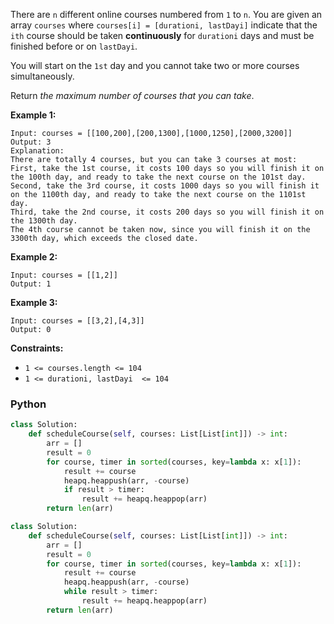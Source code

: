 There are  `n`  different online courses numbered from  `1`  to  `n`. You are given an array  `courses`  where  `courses[i] = [durationi, lastDayi]`  indicate that the  `ith`  course should be taken  **continuously**  for  `durationi`  days and must be finished before or on  `lastDayi`.

You will start on the  `1st`  day and you cannot take two or more courses simultaneously.

Return  _the maximum number of courses that you can take_.

**Example 1:**
```
Input: courses = [[100,200],[200,1300],[1000,1250],[2000,3200]]
Output: 3
Explanation: 
There are totally 4 courses, but you can take 3 courses at most:
First, take the 1st course, it costs 100 days so you will finish it on the 100th day, and ready to take the next course on the 101st day.
Second, take the 3rd course, it costs 1000 days so you will finish it on the 1100th day, and ready to take the next course on the 1101st day. 
Third, take the 2nd course, it costs 200 days so you will finish it on the 1300th day. 
The 4th course cannot be taken now, since you will finish it on the 3300th day, which exceeds the closed date.
```

**Example 2:**
```
Input: courses = [[1,2]]
Output: 1
```

**Example 3:**
```
Input: courses = [[3,2],[4,3]]
Output: 0
```

**Constraints:**

- `1 <= courses.length <= 104`
- `1 <= durationi, lastDayi  <= 104`


### Python
```python
class Solution:
    def scheduleCourse(self, courses: List[List[int]]) -> int:
        arr = []
        result = 0
        for course, timer in sorted(courses, key=lambda x: x[1]):
            result += course
            heapq.heappush(arr, -course)
            if result > timer:
                result += heapq.heappop(arr)
        return len(arr)
```

```python
class Solution:
    def scheduleCourse(self, courses: List[List[int]]) -> int:
        arr = []
        result = 0
        for course, timer in sorted(courses, key=lambda x: x[1]):
            result += course
            heapq.heappush(arr, -course)
            while result > timer:
                result += heapq.heappop(arr)
        return len(arr)
```